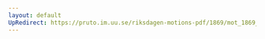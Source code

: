 ```yaml
---
layout: default
UpRedirect: https://pruto.im.uu.se/riksdagen-motions-pdf/1869/mot_1869__fk__30/mot_1869__fk__30-003.pdf
---
```

